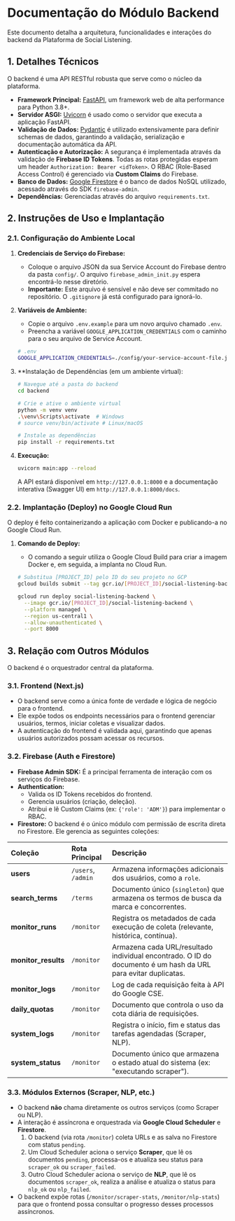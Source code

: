 # Documentação do Módulo Backend

Este documento detalha a arquitetura, funcionalidades e interações do backend da Plataforma de Social Listening.

## 1. Detalhes Técnicos

O backend é uma API RESTful robusta que serve como o núcleo da plataforma.

- **Framework Principal:** [FastAPI](https://fastapi.tiangolo.com/), um framework web de alta performance para Python 3.8+.
- **Servidor ASGI:** [Uvicorn](https://www.uvicorn.org/) é usado como o servidor que executa a aplicação FastAPI.
- **Validação de Dados:** [Pydantic](https://pydantic-docs.helpmanual.io/) é utilizado extensivamente para definir schemas de dados, garantindo a validação, serialização e documentação automática da API.
- **Autenticação e Autorização:** A segurança é implementada através da validação de **Firebase ID Tokens**. Todas as rotas protegidas esperam um header `Authorization: Bearer <idToken>`. O RBAC (Role-Based Access Control) é gerenciado via **Custom Claims** do Firebase.
- **Banco de Dados:** [Google Firestore](https://firebase.google.com/docs/firestore) é o banco de dados NoSQL utilizado, acessado através do SDK `firebase-admin`.
- **Dependências:** Gerenciadas através do arquivo `requirements.txt`.

## 2. Instruções de Uso e Implantação

### 2.1. Configuração do Ambiente Local

1.  **Credenciais de Serviço do Firebase:**
    -   Coloque o arquivo JSON da sua Service Account do Firebase dentro da pasta `config/`. O arquivo `firebase_admin_init.py` espera encontrá-lo nesse diretório.
    -   **Importante:** Este arquivo é sensível e não deve ser commitado no repositório. O `.gitignore` já está configurado para ignorá-lo.

2.  **Variáveis de Ambiente:**
    -   Copie o arquivo `.env.example` para um novo arquivo chamado `.env`.
    -   Preencha a variável `GOOGLE_APPLICATION_CREDENTIALS` com o caminho para o seu arquivo de Service Account.

    ```bash
    # .env
    GOOGLE_APPLICATION_CREDENTIALS=./config/your-service-account-file.json
    ```

3.  **Instalação de Dependências (em um ambiente virtual):
    ```bash
    # Navegue até a pasta do backend
    cd backend

    # Crie e ative o ambiente virtual
    python -m venv venv
    .\venv\Scripts\activate  # Windows
    # source venv/bin/activate # Linux/macOS

    # Instale as dependências
    pip install -r requirements.txt
    ```

4.  **Execução:**
    ```bash
    uvicorn main:app --reload
    ```
    A API estará disponível em `http://127.0.0.1:8000` e a documentação interativa (Swagger UI) em `http://127.0.0.1:8000/docs`.

### 2.2. Implantação (Deploy) no Google Cloud Run

O deploy é feito containerizando a aplicação com Docker e publicando-a no Google Cloud Run.

1.  **Comando de Deploy:**
    -   O comando a seguir utiliza o Google Cloud Build para criar a imagem Docker e, em seguida, a implanta no Cloud Run.

    ```bash
    # Substitua [PROJECT_ID] pelo ID do seu projeto no GCP
    gcloud builds submit --tag gcr.io/[PROJECT_ID]/social-listening-backend ./backend

    gcloud run deploy social-listening-backend \
      --image gcr.io/[PROJECT_ID]/social-listening-backend \
      --platform managed \
      --region us-central1 \
      --allow-unauthenticated \
      --port 8000
    ```

## 3. Relação com Outros Módulos

O backend é o orquestrador central da plataforma.

### 3.1. Frontend (Next.js)

-   O backend serve como a única fonte de verdade e lógica de negócio para o frontend.
-   Ele expõe todos os endpoints necessários para o frontend gerenciar usuários, termos, iniciar coletas e visualizar dados.
-   A autenticação do frontend é validada aqui, garantindo que apenas usuários autorizados possam acessar os recursos.

### 3.2. Firebase (Auth e Firestore)

-   **Firebase Admin SDK:** É a principal ferramenta de interação com os serviços do Firebase.
-   **Authentication:**
    -   Valida os ID Tokens recebidos do frontend.
    -   Gerencia usuários (criação, deleção).
    -   Atribui e lê Custom Claims (ex: `{'role': 'ADM'}`) para implementar o RBAC.
-   **Firestore:** O backend é o único módulo com permissão de escrita direta no Firestore. Ele gerencia as seguintes coleções:

| Coleção | Rota Principal | Descrição |
| :--- | :--- | :--- |
| **users** | `/users`, `/admin` | Armazena informações adicionais dos usuários, como a `role`. |
| **search_terms** | `/terms` | Documento único (`singleton`) que armazena os termos de busca da marca e concorrentes. |
| **monitor_runs** | `/monitor` | Registra os metadados de cada execução de coleta (relevante, histórica, contínua). |
| **monitor_results** | `/monitor` | Armazena cada URL/resultado individual encontrado. O ID do documento é um hash da URL para evitar duplicatas. |
| **monitor_logs** | `/monitor` | Log de cada requisição feita à API do Google CSE. |
| **daily_quotas** | `/monitor` | Documento que controla o uso da cota diária de requisições. |
| **system_logs** | `/monitor` | Registra o início, fim e status das tarefas agendadas (Scraper, NLP). |
| **system_status** | `/monitor` | Documento único que armazena o estado atual do sistema (ex: "executando scraper"). |

### 3.3. Módulos Externos (Scraper, NLP, etc.)

-   O backend **não** chama diretamente os outros serviços (como Scraper ou NLP).
-   A interação é assíncrona e orquestrada via **Google Cloud Scheduler** e **Firestore**.
    1.  O backend (via rota `/monitor`) coleta URLs e as salva no Firestore com status `pending`.
    2.  Um Cloud Scheduler aciona o serviço **Scraper**, que lê os documentos `pending`, processa-os e atualiza seu status para `scraper_ok` ou `scraper_failed`.
    3.  Outro Cloud Scheduler aciona o serviço de **NLP**, que lê os documentos `scraper_ok`, realiza a análise e atualiza o status para `nlp_ok` ou `nlp_failed`.
-   O backend expõe rotas (`/monitor/scraper-stats`, `/monitor/nlp-stats`) para que o frontend possa consultar o progresso desses processos assíncronos.
